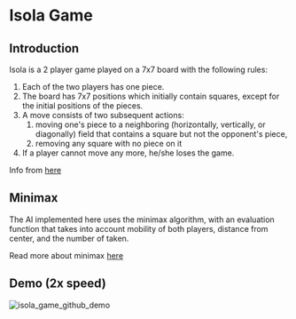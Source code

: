 # Isola Game
## Introduction
Isola is a 2 player game played on a 7x7 board with the following rules: 

1) Each of the two players has one piece.
2) The board has 7x7 positions which initially contain squares, except for the initial positions of the pieces.
3) A move consists of two subsequent actions:
   1) moving one's piece to a neighboring (horizontally, vertically, or diagonally) field that contains a square but not the opponent's piece,
   2) removing any square with no piece on it
4) If a player cannot move any more, he/she loses the game.

Info from [here](https://www.cs.umb.edu/~yunxu/isola/rules.html)
## Minimax
The AI implemented here uses the minimax algorithm, with an evaluation function that takes into account mobility of both players, distance from center, and the number of taken.

Read more about minimax [here](https://en.wikipedia.org/wiki/Minimax)

## Demo (2x speed)
![isola_game_github_demo](https://user-images.githubusercontent.com/37674516/82745455-83a92180-9d52-11ea-871d-d1b907658d4e.gif)

